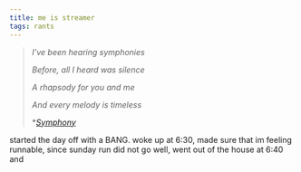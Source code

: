 ```yaml
---
title: me is streamer
tags: rants
---
```


> *I've been hearing symphonies*
> 
> *Before, all I heard was silence*
>
> *A rhapsody for you and me*
>
> *And every melody is timeless*
>
> *<cite>[Symphony](https://open.spotify.com/track/1x5sYLZiu9r5E43kMlt9f8?si=a6cffa672cdc4373)</cite>

started the day off with a BANG. woke up at 6:30, made sure that im feeling runnable, since sunday run did not go well, went out of the house at 6:40 and 
